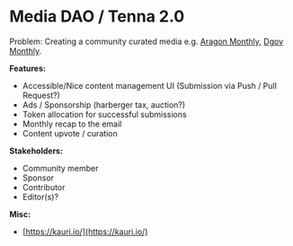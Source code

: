 # Media DAO / Tenna 2.0

Problem: Creating a community curated media e.g. [Aragon Monthly](https://monthly.aragon.org), [Dgov Monthly](../../newsletter/).

**Features:**

* Accessible/Nice content management UI \(Submission via Push / Pull Request?\)
* Ads / Sponsorship \(harberger tax, auction?\)
* Token allocation for successful submissions
* Monthly recap to the email
* Content upvote / curation

**Stakeholders:**

* Community member
* Sponsor
* Contributor
* Editor\(s\)?

**Misc:**

* [https://kauri.io/](https://kauri.io/)  

